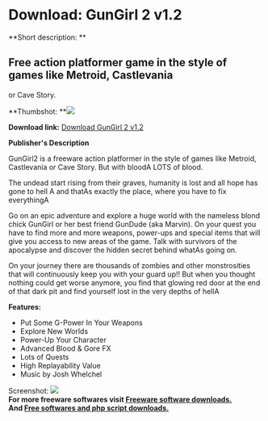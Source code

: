 # Download: GunGirl 2 v1.2

**Short description: **

## Free action platformer game in the style of games like Metroid, Castlevania
or Cave Story.

  
**Thumbshot: **![](http://www.freewarefiles.com/screenshot/gungirl2_md.jpg)   
  
**Download link:** [Download GunGirl 2 v1.2](http://freesoftwares.boysofts.com/GunGirl-2_program_57885.html)  
  

**Publisher's Description**  
  

GunGirl2 is a freeware action platformer in the style of games like Metroid,
Castlevania or Cave Story. But with bloodA LOTS of blood.

The undead start rising from their graves, humanity is lost and all hope has
gone to hell A and thatAs exactly the place, where you have to fix everythingA

Go on an epic adventure and explore a huge world with the nameless blond chick
GunGirl or her best friend GunDude (aka Marvin). On your quest you have to
find more and more weapons, power-ups and special items that will give you
access to new areas of the game. Talk with survivors of the apocalypse and
discover the hidden secret behind whatAs going on.

On your journey there are thousands of zombies and other monstrosities that
will continuously keep you with your guard up!! But when you thought nothing
could get worse anymore, you find that glowing red door at the end of that
dark pit and find yourself lost in the very depths of hellA

**Features:**

  * Put Some G-Power In Your Weapons 
  * Explore New Worlds 
  * Power-Up Your Character 
  * Advanced Blood & Gore FX 
  * Lots of Quests 
  * High Replayability Value 
  * Music by Josh Whelchel 

  
  
Screenshot: ![](http://www.freewarefiles.com/screenshot/gungirl2.jpg)  
**For more freeware softwares visit [Freeware software downloads.](http://freesoftwares.boysofts.com/)**   
**And [Free softwares and php script downloads.](http://www.boysofts.com/)**

